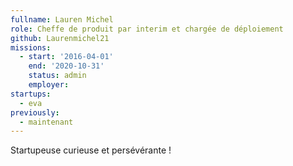 ```yaml
---
fullname: Lauren Michel
role: Cheffe de produit par interim et chargée de déploiement
github: Laurenmichel21
missions:
  - start: '2016-04-01'
    end: '2020-10-31'
    status: admin
    employer:
startups:
  - eva
previously:
  - maintenant
---
```


Startupeuse curieuse et persévérante !
